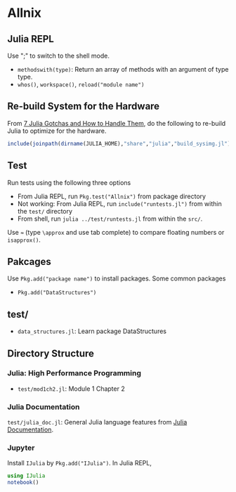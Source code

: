 # Allnix
## Julia REPL
Use ";" to switch to the shell mode.
* `methodswith(type)`: Return an array of methods with an argument of type type.
* `whos()`, `workspace()`, `reload("module name")`

## Re-build System for the Hardware
From [7 Julia Gotchas and How to Handle Them](http://www.stochasticlifestyle.com/7-julia-gotchas-handle/), do the following to re-build Julia to optimize for the hardware.
```julia
include(joinpath(dirname(JULIA_HOME),"share","julia","build_sysimg.jl")); build_sysimg(force=true)
```

## Test
Run tests using the following three options
* From Julia REPL, run `Pkg.test("Allnix")` from package directory
* Not working: From Julia REPL, run `include("runtests.jl")` from within the `test/` directory
* From shell, run `julia ../test/runtests.jl` from within the `src/`.

Use `≈` (type `\approx` and use tab complete) to compare floating numbers or `isapprox()`.

## Pakcages
Use `Pkg.add("package name")` to install packages.  Some common packages
* `Pkg.add("DataStructures")`

## test/
* `data_structures.jl`: Learn package DataStructures

## Directory Structure
### Julia: High Performance Programming
* `test/mod1ch2.jl`: Module 1 Chapter 2

### Julia Documentation
`test/julia_doc.jl`: General Julia language features from [Julia Documentation](https://docs.julialang.org/en/stable/).

### Jupyter
Install `IJulia` by `Pkg.add("IJulia")`.  In Julia REPL,
```julia
using IJulia
notebook()
```
